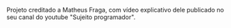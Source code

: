 Projeto creditado a Matheus Fraga, com vídeo explicativo dele publicado no seu canal do youtube "Sujeito programador".

